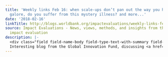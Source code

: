 ```yaml
---
title: 'Weekly links Feb 16: when scale-ups don’t pan out the way you hoped, syllabi
  galore, do you suffer from this mystery illness? and more...'
date: '2018-02-16'
linkTitle: http://blogs.worldbank.org/impactevaluations/weekly-links-feb-16-when-scale-ups-don-t-pan-out-way-you-hoped-syllabi-galore-do-you-suffer-mystery
source: Impact Evaluations - News, views, methods, and insights from the world of
  impact evaluation
description: |-
  <div class="field field-name-body field-type-text-with-summary field-label-hidden"><div class="field-items"><div class="field-item even"><ul><li>
  Interesting blog from the Global Innovation Fund, discussing <a href="https://globalinnovation.fund/does-sugar-daddies-replicate-the-preliminary-results-are-in-for-botswana/" rel="nofollow">results from an attempt to replicate the Kenyan sugar daddies RCT in Botswana</a>, why they got different results, and how policy is reacting to this. “At some poin
---
```

